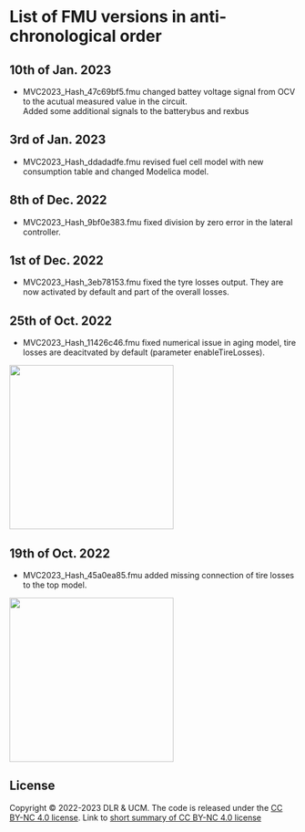 # List of FMU versions in anti-chronological order
## 10th of Jan. 2023
- MVC2023_Hash_47c69bf5.fmu changed battey voltage signal from OCV to the acutual measured value in the circuit.    
 Added some additional signals to the batterybus and rexbus 
## 3rd of Jan. 2023
- MVC2023_Hash_ddadadfe.fmu revised fuel cell model with new consumption table and changed Modelica model.
## 8th of Dec. 2022
- MVC2023_Hash_9bf0e383.fmu fixed division by zero error in the lateral controller.
## 1st of Dec. 2022
- MVC2023_Hash_3eb78153.fmu fixed the tyre losses output. They are now activated by default and part of the overall losses.
## 25th of Oct. 2022
- MVC2023_Hash_11426c46.fmu fixed numerical issue in aging model, tire losses are deacitvated by default (parameter enableTireLosses).
<img src="..\media\MVC2023_Hash_11426c46.png" style="width:3in;height:3in" />

## 19th of Oct. 2022
- MVC2023_Hash_45a0ea85.fmu added missing connection of tire losses to the top model.
<img src="..\media\MVC2023_Hash_45a0ea85.png" style="width:3in;height:3in" />

## License
Copyright © 2022-2023 DLR & UCM. The code is released under the [CC BY-NC 4.0 license](https://creativecommons.org/licenses/by-nc/4.0/legalcode). Link to [short summary of CC BY-NC 4.0 license](https://creativecommons.org/licenses/by-nc/4.0/)
